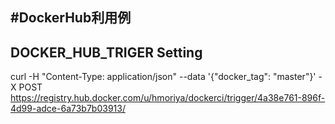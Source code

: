 #DockerHub利用例
---

## DOCKER_HUB_TRIGER Setting

curl -H "Content-Type: application/json" --data '{"docker_tag": "master"}' -X POST https://registry.hub.docker.com/u/hmoriya/dockerci/trigger/4a38e761-896f-4d99-adce-6a73b7b03913/

